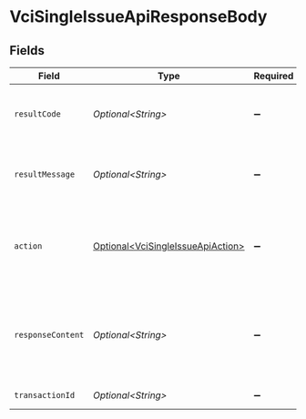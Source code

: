 # VciSingleIssueApiResponseBody


## Fields

| Field                                                                                          | Type                                                                                           | Required                                                                                       | Description                                                                                    |
| ---------------------------------------------------------------------------------------------- | ---------------------------------------------------------------------------------------------- | ---------------------------------------------------------------------------------------------- | ---------------------------------------------------------------------------------------------- |
| `resultCode`                                                                                   | *Optional\<String>*                                                                            | :heavy_minus_sign:                                                                             | The code which represents the result of the API call.                                          |
| `resultMessage`                                                                                | *Optional\<String>*                                                                            | :heavy_minus_sign:                                                                             | A short message which explains the result of the API call.                                     |
| `action`                                                                                       | [Optional\<VciSingleIssueApiAction>](../../models/operations/VciSingleIssueApiAction.md)       | :heavy_minus_sign:                                                                             | The next action that the implementation of the credential endpoint<br/>should take.<br/>       |
| `responseContent`                                                                              | *Optional\<String>*                                                                            | :heavy_minus_sign:                                                                             | The content of the response that the implementation of the credential<br/>endpoint should return.<br/> |
| `transactionId`                                                                                | *Optional\<String>*                                                                            | :heavy_minus_sign:                                                                             | The issued transaction ID.<br/>                                                                |